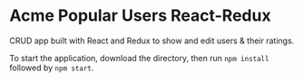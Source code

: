 # Acme Popular Users React-Redux

CRUD app built with React and Redux to show and edit users & their ratings.

To start the application, download the directory, then run `npm install` followed by `npm start`.
